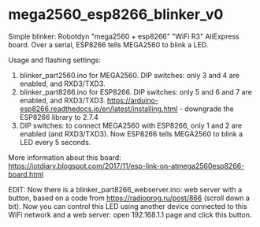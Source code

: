 # mega2560_esp8266_blinker_v0
Simple blinker: Robotdyn "mega2560 + esp8266" "WiFi R3" AliExpress board. Over a serial, ESP8266 tells MEGA2560 to blink a LED. 

Usage and flashing settings:
1) blinker_part2560.ino for MEGA2560. DIP switches: only 3 and 4 are enabled, and RXD3/TXD3.
2) blinker_part8266.ino for ESP8266. DIP switches: only 5 and 6 and 7 are enabled, and RXD3/TXD3.
https://arduino-esp8266.readthedocs.io/en/latest/installing.html - downgrade the ESP8266 library to 2.7.4 
3) DIP switches: to connect MEGA2560 with ESP8266, only 1 and 2 are enabled (and RXD3/TXD3).
Now ESP8266 tells MEGA2560 to blink a LED every 5 seconds.

More information about this board:
https://iotdiary.blogspot.com/2017/11/esp-link-on-atmega2560esp8266-board.html

EDIT:
Now there is a blinker_part8266_webserver.ino: web server with a button, based on a code from https://radioprog.ru/post/866 (scroll down a bit). Now you can control this LED using another device connected to this WiFi network and a web server: open 192.168.1.1 page and click this button.
